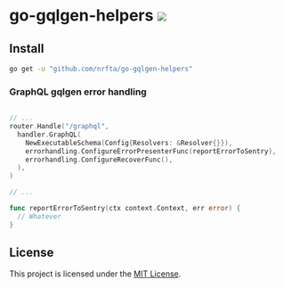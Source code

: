 # go-gqlgen-helpers ![](https://github.com/nrfta/go-gqlgen-helpers/workflows/CI/badge.svg)

## Install

```sh
go get -u "github.com/nrfta/go-gqlgen-helpers"
```



### GraphQL gqlgen error handling


```go

// ...
router.Handle("/graphql",
  handler.GraphQL(
    NewExecutableSchema(Config{Resolvers: &Resolver{}}),
    errorhandling.ConfigureErrorPresenterFunc(reportErrorToSentry),
    errorhandling.ConfigureRecoverFunc(),
  ),
)

// ...

func reportErrorToSentry(ctx context.Context, err error) {
  // Whatever
}

```

## License

This project is licensed under the [MIT License](LICENSE.md).
